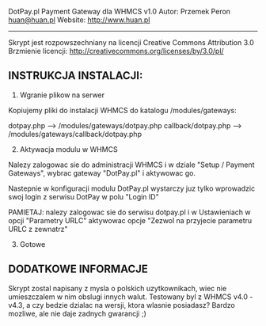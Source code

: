 DotPay.pl Payment Gateway dla WHMCS v1.0
Autor: Przemek Peron <huan@huan.pl>
Website: http://www.huan.pl

----------------------------------------

Skrypt jest rozpowszechniany na licencji Creative Commons Attribution 3.0
Brzmienie licencji: http://creativecommons.org/licenses/by/3.0/pl/


INSTRUKCJA INSTALACJI:
----------------------

1. Wgranie plikow na serwer

Kopiujemy pliki do instalacji WHMCS do katalogu /modules/gateways:

dotpay.php --> /modules/gateways/dotpay.php
callback/dotpay.php --> /modules/gateways/callback/dotpay.php

2. Aktywacja modulu w WHMCS

Nalezy zalogowac sie do administracji WHMCS i w dziale "Setup / Payment Gateways",
wybrac gateway "DotPay.pl" i aktywowac go.

Nastepnie w konfiguracji modulu DotPay.pl wystarczy juz tylko wprowadzic swoj login
z serwisu DotPay w polu "Login ID"

PAMIETAJ: nalezy zalogowac sie do serwisu dotpay.pl i w Ustawieniach w opcji
"Parametry URLC" aktywowac opcje "Zezwol na przyjecie parametru URLC z zewnatrz"

3. Gotowe


DODATKOWE INFORMACJE
--------------------


Skrypt zostal napisany z mysla o polskich uzytkownikach, wiec nie umieszczalem
w nim obslugi innych walut. Testowany byl z WHMCS v4.0 - v4.3, a czy bedzie dzialac
na wersji, ktora wlasnie posiadasz? Bardzo mozliwe, ale nie daje zadnych gwarancji ;)

